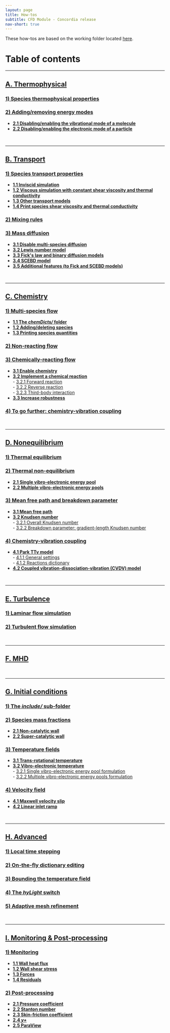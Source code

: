 ```yaml
---
layout: page
title: How-tos
subtitle: CFD Module - Concordia release
nav-short: true
---
```


These how-tos are based on the working folder located [here](https://github.com/vincentcasseau/hyStrath/tree/master/run/hyStrath/hy2Foam/genericCase).  

# Table of contents

---  
## [A. Thermophysical](https://vincentcasseau.github.io/how-tos-cfd-concordia/how-tos-cfd-concordia-thermophysical/)
### [1) Species thermophysical properties](https://vincentcasseau.github.io/how-tos-cfd-concordia/how-tos-cfd-concordia-thermophysical/#1-species-thermophysical-properties)
### [2) Adding/removing energy modes](https://vincentcasseau.github.io/how-tos-cfd-concordia/how-tos-cfd-concordia-thermophysical/#2-addingremoving-energy-modes)
+ **[2.1 Disabling/enabling the vibrational mode of a molecule](https://vincentcasseau.github.io/how-tos-cfd-concordia/how-tos-cfd-concordia-thermophysical/#21-disablingenabling-the-vibrational-mode-of-a-molecule)**  
+ **[2.2 Disabling/enabling the electronic mode of a particle](https://vincentcasseau.github.io/how-tos-cfd-concordia/how-tos-cfd-concordia-thermophysical/#22-disablingenabling-the-electronic-mode-of-a-particle)**  

<br>

---  
## [B. Transport](https://vincentcasseau.github.io/how-tos-cfd-concordia/how-tos-cfd-concordia-transport/)
### [1) Species transport properties](https://vincentcasseau.github.io/how-tos-cfd-concordia/how-tos-cfd-concordia-transport/#1-species-shear-viscosity-and-thermal-conductivity)
+ **[1.1 Inviscid simulation](https://vincentcasseau.github.io/how-tos-cfd-concordia/how-tos-cfd-concordia-transport/#11-inviscid-simulation)**  
+ **[1.2 Viscous simulation with constant shear viscosity and thermal conductivity](https://vincentcasseau.github.io/how-tos-cfd-concordia/how-tos-cfd-concordia-transport/#12-viscous-simulation-with-constant-shear-viscosity-and-thermal-conductivity)**  
+ **[1.3 Other transport models](https://vincentcasseau.github.io/how-tos-cfd-concordia/how-tos-cfd-concordia-transport/#13-other-transport-models)**  
+ **[1.4 Print species shear viscosity and thermal conductivity](https://vincentcasseau.github.io/how-tos-cfd-concordia/how-tos-cfd-concordia-transport/#14-print-species-shear-viscosity-and-thermal-conductivity)**  

### [2) Mixing rules](https://vincentcasseau.github.io/how-tos-cfd-concordia/how-tos-cfd-concordia-transport/#2-mixing-rules)  

### [3) Mass diffusion](https://vincentcasseau.github.io/how-tos-cfd-concordia/how-tos-cfd-concordia-transport/#3-mass-diffusion)  
+ **[3.1 Disable multi-species diffusion](https://vincentcasseau.github.io/how-tos-cfd-concordia/how-tos-cfd-concordia-transport/#31-disable-multi-species-diffusion)**  
+ **[3.2 Lewis number model](https://vincentcasseau.github.io/how-tos-cfd-concordia/how-tos-cfd-concordia-transport/#32-lewis-number-model)**  
+ **[3.3 Fick's law and binary diffusion models](https://vincentcasseau.github.io/how-tos-cfd-concordia/how-tos-cfd-concordia-transport/#33-ficks-law-and-binary-diffusion-models)**  
+ **[3.4 SCEBD model](https://vincentcasseau.github.io/how-tos-cfd-concordia/how-tos-cfd-concordia-transport/#34-scebd-model)**  
+ **[3.5 Additional features (to Fick and SCEBD models)](https://vincentcasseau.github.io/how-tos-cfd-concordia/how-tos-cfd-concordia-transport/#35-additional-features-to-fick-and-scebd-models)**  

<br>

---  
## [C. Chemistry](https://vincentcasseau.github.io/how-tos-cfd-concordia/how-tos-cfd-concordia-chemistry/)
### [1) Multi-species flow](https://vincentcasseau.github.io/how-tos-cfd-concordia/how-tos-cfd-concordia-chemistry/#1-multi-species-flow)
+ **[1.1 The _chemDicts/_ folder](https://vincentcasseau.github.io/how-tos-cfd-concordia/how-tos-cfd-concordia-chemistry/#11-the-chemdicts-folder)**  
+ **[1.2 Adding/deleting species](https://vincentcasseau.github.io/how-tos-cfd-concordia/how-tos-cfd-concordia-chemistry/#12-addingdeleting-species)** 
+ **[1.3 Printing species quantities](https://vincentcasseau.github.io/how-tos-cfd-concordia/how-tos-cfd-concordia-chemistry/#13-printing-species-quantities)**  

### [2) Non-reacting flow](https://vincentcasseau.github.io/how-tos-cfd-concordia/how-tos-cfd-concordia-chemistry/#2-non-reacting-flow)

### [3) Chemically-reacting flow](https://vincentcasseau.github.io/how-tos-cfd-concordia/how-tos-cfd-concordia-chemistry/#3-chemically-reacting-flow)
+ **[3.1 Enable chemistry](https://vincentcasseau.github.io/how-tos-cfd-concordia/how-tos-cfd-concordia-chemistry/#31-enable-chemistry)**  
+ **[3.2 Implement a chemical reaction](https://vincentcasseau.github.io/how-tos-cfd-concordia/how-tos-cfd-concordia-chemistry/#32-implementing-a-chemical-reaction)**  
      - [3.2.1 Forward reaction](https://vincentcasseau.github.io/how-tos-cfd-concordia/how-tos-cfd-concordia-chemistry/#321-forward-reaction)  
      - [3.2.2 Reverse reaction](https://vincentcasseau.github.io/how-tos-cfd-concordia/how-tos-cfd-concordia-chemistry/#322-reverse-reaction)  
      - [3.2.3 Third-body interaction](https://vincentcasseau.github.io/how-tos-cfd-concordia/how-tos-cfd-concordia-chemistry/#323-third-body-interaction)  
+ **[3.3 Increase robustness](https://vincentcasseau.github.io/how-tos-cfd-concordia/how-tos-cfd-concordia-chemistry/#33--increase-robustness)**  

### [4) To go further: chemistry-vibration coupling](https://vincentcasseau.github.io/how-tos-cfd-concordia/how-tos-cfd-concordia-chemistry/#4-to-go-further-chemistry-vibration-coupling)

<br>

--- 
## [D. Nonequilibrium](https://vincentcasseau.github.io/how-tos-cfd-concordia/how-tos-cfd-concordia-nonequilibrium/)
### [1) Thermal equilibrium](https://vincentcasseau.github.io/how-tos-cfd-concordia/how-tos-cfd-concordia-nonequilibrium/#1-thermal-equilibrium)

### [2) Thermal non-equilibrium](https://vincentcasseau.github.io/how-tos-cfd-concordia/how-tos-cfd-concordia-nonequilibrium/#2-thermal-non-equilibrium)
+ **[2.1 Single vibro-electronic energy pool](https://vincentcasseau.github.io/how-tos-cfd-concordia/how-tos-cfd-concordia-nonequilibrium/#21-single-vibro-electronic-energy-pool)**  
+ **[2.2 Multiple vibro-electronic energy pools](https://vincentcasseau.github.io/how-tos-cfd-concordia/how-tos-cfd-concordia-nonequilibrium/#22-multiple-vibro-electronic-energy-pools)** 

### [3) Mean free path and breakdown parameter](https://vincentcasseau.github.io/how-tos-cfd-concordia/how-tos-cfd-concordia-nonequilibrium/#3-mean-free-path-and-breakdown-parameter)  
+ **[3.1 Mean free path](https://vincentcasseau.github.io/how-tos-cfd-concordia/how-tos-cfd-concordia-nonequilibrium/#31-mean-free-path)**    
+ **[3.2 Knudsen number](https://vincentcasseau.github.io/how-tos-cfd-concordia/how-tos-cfd-concordia-nonequilibrium/#32-knudsen-number)**  
      - [3.2.1 Overall Knudsen number](https://vincentcasseau.github.io/how-tos-cfd-concordia/how-tos-cfd-concordia-nonequilibrium/#321-overall-knudsen-number)  
      - [3.2.2 Breakdown parameter: gradient-length Knudsen number](https://vincentcasseau.github.io/how-tos-cfd-concordia/how-tos-cfd-concordia-nonequilibrium/#322-breakdown-parameter-gradient-length-knudsen-number)  

### [4) Chemistry-vibration coupling](https://vincentcasseau.github.io/how-tos-cfd-concordia/how-tos-cfd-concordia-nonequilibrium/#4-chemistry-vibration-coupling)  
+ **[4.1 Park TTv model](https://vincentcasseau.github.io/how-tos-cfd-concordia/how-tos-cfd-concordia-nonequilibrium/#41-park-ttv-model)**  
      - [4.1.1 General settings](https://vincentcasseau.github.io/how-tos-cfd-concordia/how-tos-cfd-concordia-nonequilibrium/#411-general-settings)  
      - [4.1.2 Reactions dictionary](https://vincentcasseau.github.io/how-tos-cfd-concordia/how-tos-cfd-concordia-nonequilibrium/#412-reactions-dictionary)  
+ **[4.2 Coupled vibration-dissociation-vibration (CVDV) model](https://vincentcasseau.github.io/how-tos-cfd-concordia/how-tos-cfd-concordia-nonequilibrium/#42-coupled-vibration-dissociation-vibration-cvdv-model)**       

<br>

---  
## [E. Turbulence](https://vincentcasseau.github.io/how-tos-cfd-concordia/how-tos-cfd-concordia-turbulence/)
### [1) Laminar flow simulation](https://vincentcasseau.github.io/how-tos-cfd-concordia/how-tos-cfd-concordia-turbulence/#1-laminar-flow-simulation) 
 
### [2) Turbulent flow simulation](https://vincentcasseau.github.io/how-tos-cfd-concordia/how-tos-cfd-concordia-turbulence/#2-turbulent-flow-simulation) 

<br>

---  
## [F. MHD](https://vincentcasseau.github.io/how-tos-cfd-concordia/how-tos-cfd-concordia-mhd/)

<br>

---  
## [G. Initial conditions](https://vincentcasseau.github.io/how-tos-cfd-concordia/how-tos-cfd-concordia-initial-conditions/)

### [1) The _include/_ sub-folder](https://vincentcasseau.github.io/how-tos-cfd-concordia/how-tos-cfd-concordia-initial-conditions/#1-the-include-sub-folder)

### [2) Species mass fractions](https://vincentcasseau.github.io/how-tos-cfd-concordia/how-tos-cfd-concordia-initial-conditions/#2-species-mass-fractions)  
+ **[2.1 Non-catalytic wall](https://vincentcasseau.github.io/how-tos-cfd-concordia/how-tos-cfd-concordia-initial-conditions/#21-non-catalytic-wall)**  
+ **[2.2 Super-catalytic wall](https://vincentcasseau.github.io/how-tos-cfd-concordia/how-tos-cfd-concordia-initial-conditions/#22-super-catalytic-wall)**

### [3) Temperature fields](https://vincentcasseau.github.io/how-tos-cfd-concordia/how-tos-cfd-concordia-initial-conditions/#3-temperature-fields)  
+ **[3.1 Trans-rotational temperature](https://vincentcasseau.github.io/how-tos-cfd-concordia/how-tos-cfd-concordia-initial-conditions/#31-trans-rotational-temperature)**  
+ **[3.2 Vibro-electronic temperature](https://vincentcasseau.github.io/how-tos-cfd-concordia/how-tos-cfd-concordia-initial-conditions/#32-vibro-electronic-temperature)**  
      - [3.2.1 Single vibro-electronic energy pool formulation](https://vincentcasseau.github.io/how-tos-cfd-concordia/how-tos-cfd-concordia-initial-conditions/#321-single-vibro-electronic-energy-pool-formulation)  
      - [3.2.2 Multiple vibro-electronic energy pools formulation](https://vincentcasseau.github.io/how-tos-cfd-concordia/how-tos-cfd-concordia-initial-conditions/#322-multiple-vibro-electronic-energy-pools-formulation)   
 
### [4) Velocity field](https://vincentcasseau.github.io/how-tos-cfd-concordia/how-tos-cfd-concordia-initial-conditions/#4-velocity-field)  
+ **[4.1 Maxwell velocity slip](https://vincentcasseau.github.io/how-tos-cfd-concordia/how-tos-cfd-concordia-initial-conditions/#41-maxwell-velocity-slip)**  
+ **[4.2 Linear inlet ramp](https://vincentcasseau.github.io/how-tos-cfd-concordia/how-tos-cfd-concordia-initial-conditions/#42-linear-inlet-ramp)**  

<br>

---  
## [H. Advanced](https://vincentcasseau.github.io/how-tos-cfd-concordia/how-tos-cfd-concordia-advanced/)

### [1) Local time stepping](https://vincentcasseau.github.io/how-tos-cfd-concordia/how-tos-cfd-concordia-advanced/#1-local-time-stepping)  

### [2) On-the-fly dictionary editing](https://vincentcasseau.github.io/how-tos-cfd-concordia/how-tos-cfd-concordia-advanced/#2-on-the-fly-dictionary-editing)  

### [3) Bounding the temperature field](https://vincentcasseau.github.io/how-tos-cfd-concordia/how-tos-cfd-concordia-advanced/#3-bounding-the-temperature-field) 

### [4) The _hyLight_ switch](https://vincentcasseau.github.io/how-tos-cfd-concordia/how-tos-cfd-concordia-advanced/#4-the-hylight-switch)   

### [5) Adaptive mesh refinement](https://vincentcasseau.github.io/how-tos-cfd-concordia/how-tos-cfd-concordia-advanced/#5-adaptive-mesh-refinement)  

<br>

---  
## [I. Monitoring & Post-processing](https://vincentcasseau.github.io/how-tos-cfd-concordia/how-tos-cfd-concordia-monitoring-post-processing)

### [1) Monitoring](https://vincentcasseau.github.io/how-tos-cfd-concordia/how-tos-cfd-concordia-monitoring-post-processing/#1-monitoring)  
+ **[1.1 Wall heat flux](https://vincentcasseau.github.io/how-tos-cfd-concordia/how-tos-cfd-concordia-monitoring-post-processing/#11-wall-heat-flux)**  
+ **[1.2 Wall shear stress](https://vincentcasseau.github.io/how-tos-cfd-concordia/how-tos-cfd-concordia-monitoring-post-processing/#12-wall-shear-stress)**
+ **[1.3 Forces](https://vincentcasseau.github.io/how-tos-cfd-concordia/how-tos-cfd-concordia-monitoring-post-processing/#13-forces)**  
+ **[1.4 Residuals](https://vincentcasseau.github.io/how-tos-cfd-concordia/how-tos-cfd-concordia-monitoring-post-processing/#14-residuals)**  

### [2) Post-processing](https://vincentcasseau.github.io/how-tos-cfd-concordia/how-tos-cfd-concordia-monitoring-post-processing/#2-post-processing)  
+ **[2.1 Pressure coefficient](https://vincentcasseau.github.io/how-tos-cfd-concordia/how-tos-cfd-concordia-monitoring-post-processing/#21-pressure-coefficient)**  
+ **[2.2 Stanton number](https://vincentcasseau.github.io/how-tos-cfd-concordia/how-tos-cfd-concordia-monitoring-post-processing/#22-stanton-number)**  
+ **[2.3 Skin-friction coefficient](https://vincentcasseau.github.io/how-tos-cfd-concordia/how-tos-cfd-concordia-monitoring-post-processing/#23-skin-friction-coefficient)**  
+ **[2.4 _y+_](https://vincentcasseau.github.io/how-tos-cfd-concordia/how-tos-cfd-concordia-monitoring-post-processing/#24-y)**  
+ **[2.5 ParaView](https://vincentcasseau.github.io/how-tos-cfd-concordia/how-tos-cfd-concordia-monitoring-post-processing/#25-paraview)**  
